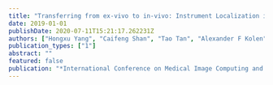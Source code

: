 ```yaml
---
title: "Transferring from ex-vivo to in-vivo: Instrument Localization in 3D Cardiac Ultrasound Using Pyramid-UNet with Hybrid Loss"
date: 2019-01-01
publishDate: 2020-07-11T15:21:17.262231Z
authors: ["Hongxu Yang", "Caifeng Shan", "Tao Tan", "Alexander F Kolen", " others"]
publication_types: ["1"]
abstract: ""
featured: false
publication: "*International Conference on Medical Image Computing and Computer-Assisted Intervention*"
---
```


